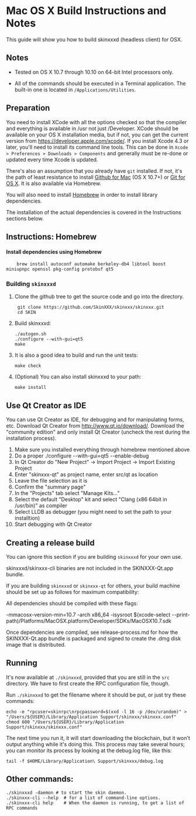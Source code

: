 Mac OS X Build Instructions and Notes
====================================
This guide will show you how to build skinxxxd (headless client) for OSX.

Notes
-----

* Tested on OS X 10.7 through 10.10 on 64-bit Intel processors only.

* All of the commands should be executed in a Terminal application. The
built-in one is located in `/Applications/Utilities`.

Preparation
-----------

You need to install XCode with all the options checked so that the compiler
and everything is available in /usr not just /Developer. XCode should be
available on your OS X installation media, but if not, you can get the
current version from https://developer.apple.com/xcode/. If you install
Xcode 4.3 or later, you'll need to install its command line tools. This can
be done in `Xcode > Preferences > Downloads > Components` and generally must
be re-done or updated every time Xcode is updated.

There's also an assumption that you already have `git` installed. If
not, it's the path of least resistance to install [Github for Mac](https://mac.github.com/)
(OS X 10.7+) or
[Git for OS X](https://code.google.com/p/git-osx-installer/). It is also
available via Homebrew.

You will also need to install [Homebrew](http://brew.sh) in order to install library
dependencies.

The installation of the actual dependencies is covered in the Instructions
sections below.

Instructions: Homebrew
----------------------

#### Install dependencies using Homebrew

        brew install autoconf automake berkeley-db4 libtool boost miniupnpc openssl pkg-config protobuf qt5

### Building `skinxxxd`

1. Clone the github tree to get the source code and go into the directory.

        git clone https://github.com/SkinXXX/skinxxx/skinxxx.git
        cd SKIN

2.  Build skinxxxd:

        ./autogen.sh
        ./configure --with-gui=qt5
        make

3.  It is also a good idea to build and run the unit tests:

        make check

4.  (Optional) You can also install skinxxxd to your path:

        make install

Use Qt Creator as IDE
------------------------
You can use Qt Creator as IDE, for debugging and for manipulating forms, etc.
Download Qt Creator from http://www.qt.io/download/. Download the "community edition" and only install Qt Creator (uncheck the rest during the installation process).

1. Make sure you installed everything through homebrew mentioned above
2. Do a proper ./configure --with-gui=qt5 --enable-debug
3. In Qt Creator do "New Project" -> Import Project -> Import Existing Project
4. Enter "skinxxx-qt" as project name, enter src/qt as location
5. Leave the file selection as it is
6. Confirm the "summary page"
7. In the "Projects" tab select "Manage Kits..."
8. Select the default "Desktop" kit and select "Clang (x86 64bit in /usr/bin)" as compiler
9. Select LLDB as debugger (you might need to set the path to your installtion)
10. Start debugging with Qt Creator

Creating a release build
------------------------
You can ignore this section if you are building `skinxxxd` for your own use.

skinxxxd/skinxxx-cli binaries are not included in the SKINXXX-Qt.app bundle.

If you are building `skinxxxd` or `skinxxx-qt` for others, your build machine should be set up
as follows for maximum compatibility:

All dependencies should be compiled with these flags:

 -mmacosx-version-min=10.7
 -arch x86_64
 -isysroot $(xcode-select --print-path)/Platforms/MacOSX.platform/Developer/SDKs/MacOSX10.7.sdk

Once dependencies are compiled, see release-process.md for how the SKINXXX-Qt.app
bundle is packaged and signed to create the .dmg disk image that is distributed.

Running
-------

It's now available at `./skinxxxd`, provided that you are still in the `src`
directory. We have to first create the RPC configuration file, though.

Run `./skinxxxd` to get the filename where it should be put, or just try these
commands:

    echo -e "rpcuser=skinrpc\nrpcpassword=$(xxd -l 16 -p /dev/urandom)" > "/Users/${USER}/Library/Application Support/skinxxx/skinxxx.conf"
    chmod 600 "/Users/${USER}/Library/Application Support/skinxxx/skinxxx.conf"

The next time you run it, it will start downloading the blockchain, but it won't
output anything while it's doing this. This process may take several hours;
you can monitor its process by looking at the debug.log file, like this:

    tail -f $HOME/Library/Application\ Support/skinxxx/debug.log

Other commands:
-------

    ./skinxxxd -daemon # to start the skin daemon.
    ./skinxxx-cli --help  # for a list of command-line options.
    ./skinxxx-cli help    # When the daemon is running, to get a list of RPC commands
